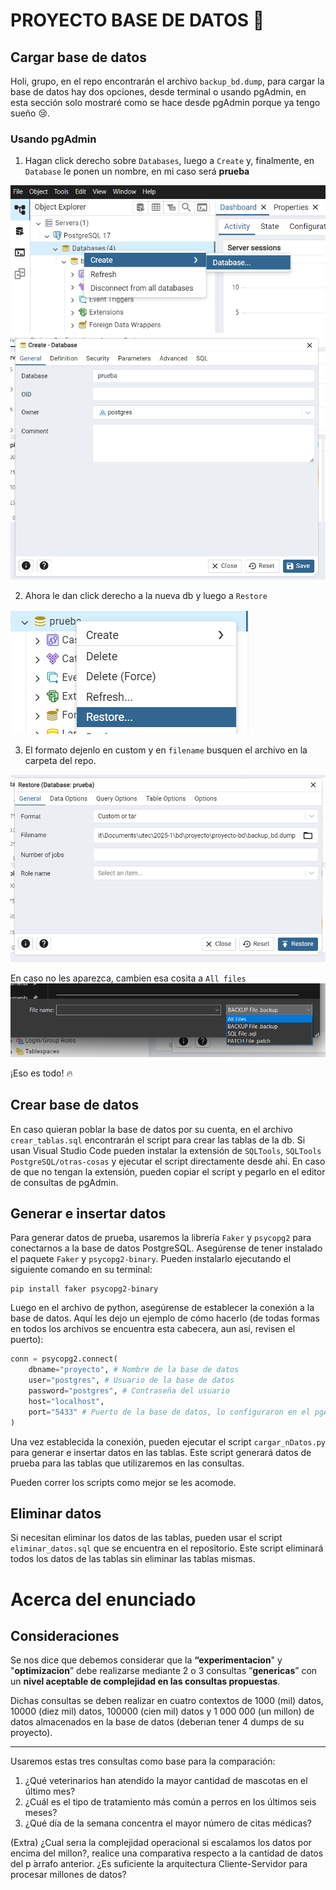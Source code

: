 # PROYECTO BASE DE DATOS 💯

## Cargar base de datos

Holi, grupo, en el repo encontrarán el archivo `backup_bd.dump`, para cargar la base de datos hay dos opciones, desde terminal o usando pgAdmin, en esta sección solo mostraré como se hace desde pgAdmin porque ya tengo sueño 😢.

### Usando pgAdmin 

1. Hagan click derecho sobre `Databases`, luego a `Create` y, finalmente, en `Database` le ponen un nombre, en mi caso será **prueba**

![alt text](readme-files/image.png)
![alt text](readme-files/image-1.png)

2.  Ahora le dan click derecho a la nueva db y luego a `Restore`

![alt text](readme-files/image-2.png)

3. El formato dejenlo en custom y en `filename` busquen el archivo en la carpeta del repo.

![alt text](readme-files/image-4.png)

En caso no les aparezca, cambien esa cosita a `All files`
![alt text](readme-files/image-3.png)

¡Eso es todo! 🔥

## Crear base de datos

En caso quieran poblar la base de datos por su cuenta, en el archivo `crear_tablas.sql` encontrarán el script para crear las tablas de la db. Si usan Visual Studio Code pueden instalar la extensión de `SQLTools`, `SQLTools PostgreSQL/otras-cosas` y ejecutar el script directamente desde ahí. En caso de que no tengan la extensión, pueden copiar el script y pegarlo en el editor de consultas de pgAdmin.

## Generar e insertar datos

Para generar datos de prueba, usaremos la librería `Faker` y `psycopg2` para conectarnos a la base de datos PostgreSQL. Asegúrense de tener instalado el paquete `Faker` y `psycopg2-binary`. Pueden instalarlo ejecutando el siguiente comando en su terminal:

```
pip install faker psycopg2-binary
```

Luego en el archivo de python, asegúrense de establecer la conexión a la base de datos. Aquí les dejo un ejemplo de cómo hacerlo (de todas formas en todos los archivos se encuentra esta cabecera, aun así, revisen el puerto):

```python
conn = psycopg2.connect(
    dbname="proyecto", # Nombre de la base de datos
    user="postgres", # Usuario de la base de datos
    password="postgres", # Contraseña del usuario
    host="localhost", 
    port="5433" # Puerto de la base de datos, lo configuraron en el pgAdmin
)
```

Una vez establecida la conexión, pueden ejecutar el script `cargar_nDatos.py` para generar e insertar datos en las tablas. Este script generará datos de prueba para las tablas que utilizaremos en las consultas.

Pueden correr los scripts como mejor se les acomode.

## Eliminar datos
Si necesitan eliminar los datos de las tablas, pueden usar el script `eliminar_datos.sql` que se encuentra en el repositorio. Este script eliminará todos los datos de las tablas sin eliminar las tablas mismas.

# Acerca del enunciado

## Consideraciones

Se nos dice que debemos considerar que la **“experimentacion**" y "**optimizacion**” debe realizarse mediante 2 o 3 consultas
“**genericas**” con un **nivel aceptable de complejidad en las consultas propuestas**. 

Dichas consultas se deben realizar en cuatro contextos de 1000 (mil) datos, 10000 (diez mil) datos, 100000 (cien mil) datos y 1 000 000 (un millon) de datos almacenados en la base de datos (deberıan tener 4 dumps de su proyecto).

---

Usaremos estas tres consultas como base para la comparación:
1. ¿Qué veterinarios han atendido la mayor cantidad de mascotas en el último mes?
2. ¿Cuál es el tipo de tratamiento más común a perros en los últimos seis meses?
3. ¿Qué día de la semana concentra el mayor número de citas médicas?


(Extra) ¿Cual serıa la complejidad operacional si escalamos los datos por encima del millon?,
realice una comparativa respecto a la cantidad de datos del p ́arrafo anterior. ¿Es suficiente la arquitectura Cliente-Servidor para procesar millones de datos?

